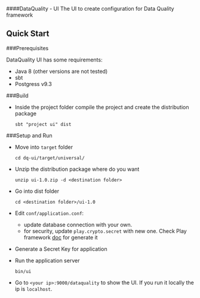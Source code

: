 ####DataQuality - UI
The UI to create configuration for Data Quality framework 


## Quick Start

###Prerequisites

DataQuality UI has some requirements:

- Java 8 (other versions are not tested)
- sbt
- Postgress v9.3

###Build

- Inside the project folder compile the project and create the distribution package

  `sbt "project ui" dist`


###Setup and Run

- Move into `target` folder

  `cd dq-ui/target/universal/`

- Unzip the distribution package where do you want

  `unzip ui-1.0.zip -d <destination folder>`

- Go into dist folder
  
  `cd <destination folder>/ui-1.0`
  
-  Edit `conf/application.conf`:
    - update database connection with your own.
    - for security, update `play.crypto.secret` with new one. 
    Check Play framework [doc](https://playframework.com/documentation/2.5.x/ApplicationSecret) for generate it
     
- Generate a Secret Key for application

- Run the application server

  `bin/ui`

- Go to `<your ip>:9000/dataquality` to show the UI. If you run it locally the ip is `localhost`.
